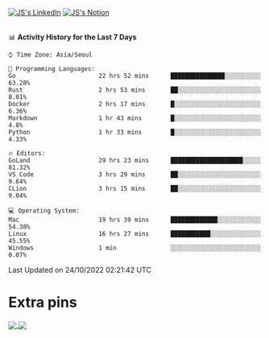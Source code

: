 
[![JS's LinkedIn](https://img.shields.io/badge/LinkedIn-blue?style=for-the-badge&logo=linkedin)](https://www.linkedin.com/in/jaeseung-lee-5a2a32139/) 
[![JS's Notion](https://img.shields.io/badge/Notion-black?style=for-the-badge&logo=notion)](https://bit.ly/ljswiki1) <br><br>
<!-- ![JS's GitHub stats](https://github-readme-stats-lemon-five.vercel.app/api?username=tkxkd0159&hide=contribs,prs,stars,issues&show_icons=true&theme=react&include_all_commits=true)   -->
<!-- ![Top Langs](https://github-readme-stats-lemon-five.vercel.app/api/top-langs/?username=tkxkd0159&layout=compact&hide=jupyter%20notebook,scss,html,css&langs_count=10)  -->


<!--START_SECTION:waka-->
📊 **Activity History for the Last 7 Days** 

```text
⌚︎ Time Zone: Asia/Seoul

💬 Programming Languages: 
Go                       22 hrs 52 mins      ███████████████░░░░░░░░░░   63.28% 
Rust                     2 hrs 53 mins       ██░░░░░░░░░░░░░░░░░░░░░░░   8.01% 
Docker                   2 hrs 17 mins       █░░░░░░░░░░░░░░░░░░░░░░░░   6.36% 
Markdown                 1 hr 43 mins        █░░░░░░░░░░░░░░░░░░░░░░░░   4.8% 
Python                   1 hr 33 mins        █░░░░░░░░░░░░░░░░░░░░░░░░   4.33%

🔥 Editors: 
GoLand                   29 hrs 23 mins      ████████████████████░░░░░   81.32% 
VS Code                  3 hrs 29 mins       ██░░░░░░░░░░░░░░░░░░░░░░░   9.64% 
CLion                    3 hrs 15 mins       ██░░░░░░░░░░░░░░░░░░░░░░░   9.04%

💻 Operating System: 
Mac                      19 hrs 39 mins      █████████████░░░░░░░░░░░░   54.38% 
Linux                    16 hrs 27 mins      ███████████░░░░░░░░░░░░░░   45.55% 
Windows                  1 min               ░░░░░░░░░░░░░░░░░░░░░░░░░   0.07%

```


 Last Updated on 24/10/2022 02:21:42 UTC
<!--END_SECTION:waka-->

# Extra pins
<a href="https://github.com/tkxkd0159/tkxkd0159.github.io">
  <img align="center" src="https://github-readme-stats-lemon-five.vercel.app/api/pin/?username=tkxkd0159&repo=nft-card-game&theme=react" />
</a>
<a href="https://github.com/tkxkd0159/dsalgo">
  <img align="center" src="https://github-readme-stats-lemon-five.vercel.app/api/pin/?username=tkxkd0159&repo=dsalgo&theme=react" />
</a>

<!---
- 🔭 I’m currently working on ...
- 🌱 I’m currently learning blockchain and distributed network
- 👯 I’m looking to collaborate on ...
- 🤔 I’m looking for help with ...
- 💬 Ask me about ...
- 📫 How to reach me: ...
- 😄 Pronouns: ...
- ⚡ Fun fact: ...
-->
